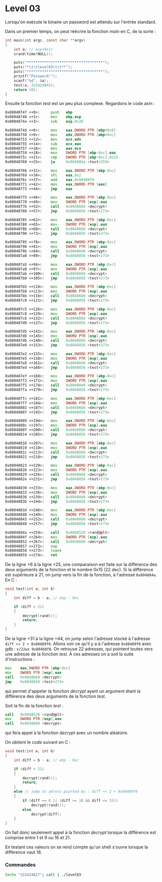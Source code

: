 # Level 03

Lorsqu'on exécute le binaire un password est attendu sur l'entrée standard.

Dans un premier temps, on peut réécrire la fonction _main_ en C, de la sorte :

```c
int main(int argc, const char **argv)
{
	int a; // esp+0x1c
	srand(time(NULL));

	puts("***********************************");
	puts("*\t\tlevel03\t\t**");
	puts("***********************************");
	printf("Password:");
	scanf("%d", &a);
	test(a, 322424845);
	return (0);
}
```

Ensuite la fonction _test_ est un peu plus complexe. Regardons le code asm :

```asm
0x08048747 <+0>:     push   ebp
0x08048748 <+1>:     mov    ebp,esp
0x0804874a <+3>:     sub    esp,0x28

0x0804874d <+6>:     mov    eax,DWORD PTR [ebp+0x8]
0x08048750 <+9>:     mov    edx,DWORD PTR [ebp+0xc]
0x08048753 <+12>:    mov    ecx,edx
0x08048755 <+14>:    sub    ecx,eax
0x08048757 <+16>:    mov    eax,ecx
0x08048759 <+18>:    mov    DWORD PTR [ebp-0xc],eax
0x0804875c <+21>:    cmp    DWORD PTR [ebp-0xc],0x15
0x08048760 <+25>:    ja     0x804884a <test+259>

0x08048766 <+31>:    mov    eax,DWORD PTR [ebp-0xc]
0x08048769 <+34>:    shl    eax,0x2
0x0804876c <+37>:    add    eax,0x80489f0
0x08048771 <+42>:    mov    eax,DWORD PTR [eax]
0x08048773 <+44>:    jmp    eax

0x08048775 <+46>:    mov    eax,DWORD PTR [ebp-0xc]
0x08048778 <+49>:    mov    DWORD PTR [esp],eax
0x0804877b <+52>:    call   0x8048660 <decrypt>
0x08048780 <+57>:    jmp    0x8048858 <test+273>

0x08048785 <+62>:    mov    eax,DWORD PTR [ebp-0xc]
0x08048788 <+65>:    mov    DWORD PTR [esp],eax
0x0804878b <+68>:    call   0x8048660 <decrypt>
0x08048790 <+73>:    jmp    0x8048858 <test+273>

0x08048795 <+78>:    mov    eax,DWORD PTR [ebp-0xc]
0x08048798 <+81>:    mov    DWORD PTR [esp],eax
0x0804879b <+84>:    call   0x8048660 <decrypt>
0x080487a0 <+89>:    jmp    0x8048858 <test+273>

0x080487a5 <+94>:    mov    eax,DWORD PTR [ebp-0xc]
0x080487a8 <+97>:    mov    DWORD PTR [esp],eax
0x080487ab <+100>:   call   0x8048660 <decrypt>
0x080487b0 <+105>:   jmp    0x8048858 <test+273>

0x080487b5 <+110>:   mov    eax,DWORD PTR [ebp-0xc]
0x080487b8 <+113>:   mov    DWORD PTR [esp],eax
0x080487bb <+116>:   call   0x8048660 <decrypt>
0x080487c0 <+121>:   jmp    0x8048858 <test+273>

0x080487c5 <+126>:   mov    eax,DWORD PTR [ebp-0xc]
0x080487c8 <+129>:   mov    DWORD PTR [esp],eax
0x080487cb <+132>:   call   0x8048660 <decrypt>
0x080487d0 <+137>:   jmp    0x8048858 <test+273>

0x080487d5 <+142>:   mov    eax,DWORD PTR [ebp-0xc]
0x080487d8 <+145>:   mov    DWORD PTR [esp],eax
0x080487db <+148>:   call   0x8048660 <decrypt>
0x080487e0 <+153>:   jmp    0x8048858 <test+273>

0x080487e2 <+155>:   mov    eax,DWORD PTR [ebp-0xc]
0x080487e5 <+158>:   mov    DWORD PTR [esp],eax
0x080487e8 <+161>:   call   0x8048660 <decrypt>
0x080487ed <+166>:   jmp    0x8048858 <test+273>

0x080487ef <+168>:   mov    eax,DWORD PTR [ebp-0xc]
0x080487f2 <+171>:   mov    DWORD PTR [esp],eax
0x080487f5 <+174>:   call   0x8048660 <decrypt>
0x080487fa <+179>:   jmp    0x8048858 <test+273>

0x080487fc <+181>:   mov    eax,DWORD PTR [ebp-0xc]
0x080487ff <+184>:   mov    DWORD PTR [esp],eax
0x08048802 <+187>:   call   0x8048660 <decrypt>
0x08048807 <+192>:   jmp    0x8048858 <test+273>

0x08048809 <+194>:   mov    eax,DWORD PTR [ebp-0xc]
0x0804880c <+197>:   mov    DWORD PTR [esp],eax
0x0804880f <+200>:   call   0x8048660 <decrypt>
0x08048814 <+205>:   jmp    0x8048858 <test+273>

0x08048816 <+207>:   mov    eax,DWORD PTR [ebp-0xc]
0x08048819 <+210>:   mov    DWORD PTR [esp],eax
0x0804881c <+213>:   call   0x8048660 <decrypt>
0x08048821 <+218>:   jmp    0x8048858 <test+273>

0x08048823 <+220>:   mov    eax,DWORD PTR [ebp-0xc]
0x08048826 <+223>:   mov    DWORD PTR [esp],eax
0x08048829 <+226>:   call   0x8048660 <decrypt>
0x0804882e <+231>:   jmp    0x8048858 <test+273>

0x08048830 <+233>:   mov    eax,DWORD PTR [ebp-0xc]
0x08048833 <+236>:   mov    DWORD PTR [esp],eax
0x08048836 <+239>:   call   0x8048660 <decrypt>
0x0804883b <+244>:   jmp    0x8048858 <test+273>

0x0804883d <+246>:   mov    eax,DWORD PTR [ebp-0xc]
0x08048840 <+249>:   mov    DWORD PTR [esp],eax
0x08048843 <+252>:   call   0x8048660 <decrypt>
0x08048848 <+257>:   jmp    0x8048858 <test+273>

0x0804884a <+259>:   call   0x8048520 <rand@plt>
0x0804884f <+264>:   mov    DWORD PTR [esp],eax
0x08048852 <+267>:   call   0x8048660 <decrypt>
0x08048857 <+272>:   nop
0x08048858 <+273>:   leave
0x08048859 <+274>:   ret
```

De la ligne +6 à la ligne +25, une comparaison est faite sur la différence des deux arguments de la fonction et le nombre 0x15 (22 dec). Si la différence est supérieure à 21, on jump vers la fin de la fonction, à l'adresse `0x804884a`.
En C :

```c
void test(int a, int b)
{
	int diff = b - a; // ebp - 0xc

	if (diff > 21)
	{
		decrypt(rand());
		return;
	}
}
```

De la ligne +31 à la ligne +44, on jump selon l'adresse stocké à l'adresse `diff << 2 + 0x80489f0`. Allons voir ce qu'il y a à l'adresse `0x80489f0` avec gdb : `x/22wx 0x80489f0`. On retrouve 22 adresses, qui pointent toutes vers une adresse de la fonction _test_. À ces adresses on a soit la suite d'instructions :

```asm
mov    eax,DWORD PTR [ebp-0xc]
mov    DWORD PTR [esp],eax
call   0x8048660 <decrypt>
jmp    0x8048858 <test+273>
```

qui permet d'appeler la fonction _decrypt_ ayant un argument étant la différence des deux arguments de la fonction _test_.

Soit la fin de la fonction _test_ :

```asm
call   0x8048520 <rand@plt>
mov    DWORD PTR [esp],eax
call   0x8048660 <decrypt>
```

qui fera appel à la fonction _decrypt_ avec un nombre aléatoire.

On obtient le code suivant en C :

```c
void test(int a, int b)
{
	int diff = b - a; // ebp - 0xc

	if (diff > 21)
	{
		decrypt(rand());
		return;
	}
	else // jump to adress pointed by : diff << 2 + 0x80489f0
	{
		if (diff == 0 || (diff >= 10 && diff <= 15))
			decrypt(rand());
		else
			decrypt(diff);
	}
}
```

On fait donc seulement appel à la fonction _decrypt_ lorsque la différence est comprise entre 1 et 9 ou 16 et 21.

En testant ces valeurs on se rend compte qu'un shell s'ouvre lorsque la différence vaut 18.

### Commandes

```bash
(echo "322424827"; cat) | ./level03
```
